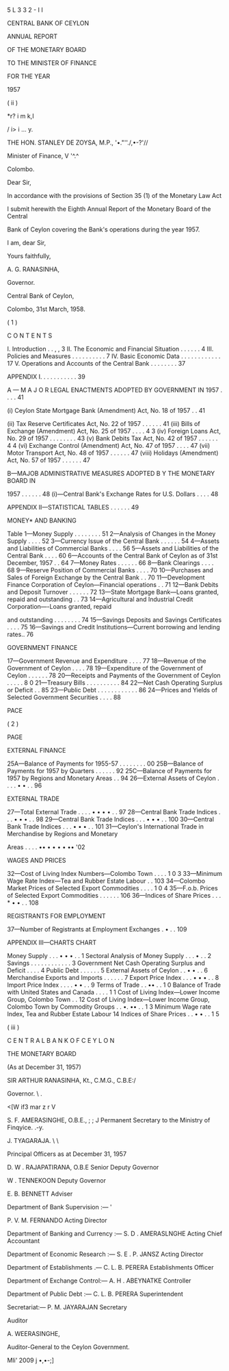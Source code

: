 5 L 3 3 2 - I I

CENTRAL BANK OF CEYLON

ANNUAL REPORT

OF THE MONETARY BOARD

TO THE MINISTER OF FINANCE

FOR THE YEAR

1957

( ii )

*r? i m k,I

/ i> i ... y.

THE HON. STANLEY DE ZOYSA, M.P., '•."''./,•-?'//

Minister of Finance, V '^.^

Colombo.

Dear Sir,

In accordance with the provisions of Section 35 (1) of the Monetary Law Act

I submit herewith the Eighth Annual Report of the Monetary Board of the Central

Bank of Ceylon covering the Bank's operations during the year 1957.

I am, dear Sir,

Yours faithfully,

A. G. RANASINHA,

Governor.

Central Bank of Ceylon,

Colombo, 31st March, 1958.

( 1 )

C O N T E N T S

I. Introduction . . , , 3 II. The Economic and Financial Situation . . . . . . 4 III. Policies and Measures . . . . . . . . . . 7 IV. Basic Economic Data . . . . . . . . . . . . 17 V. Operations and Accounts of the Central Bank . . . . . . . . 37

APPENDIX I. . . . . . . . . . . 39

A — M A J O R LEGAL ENACTMENTS ADOPTED BY GOVERNMENT IN 1957 . . . . 41

(i) Ceylon State Mortgage Bank (Amendment) Act, No. 18 of 1957 . . 41

(ii) Tax Reserve Certificates Act, No. 22 of 1957 . . . . . . 41 (iii) Bills of Exchange (Amendment) Act, No. 25 of 1957 . . . . 4 3 (iv) Foreign Loans Act, No. 29 of 1957 . . . . . . . . 43 (v) Bank Debits Tax Act, No. 42 of 1957 . . . . . . 4 4 (vi) Exchange Control (Amendment) Act, No. 47 of 1957 . . . . 47 (vii) Motor Transport Act, No. 48 of 1957 . . . . . . 47 (viii) Holidays (Amendment) Act, No. 57 of 1957 . . . . . . 47

B—MAJOB ADMINISTRATIVE MEASURES ADOPTED B Y THE MONETARY BOARD IN

1957 . . . . . . 48 (i)—Central Bank's Exchange Rates for U.S. Dollars . . . . 48

APPENDIX II—STATISTICAL TABLES . . . . . . 49

MONEY* AND BANKING

Table 1—Money Supply . . . . . . . . 51 2—Analysis of Changes in the Money Supply . . . . 52 3—Currency Issue of the Central Bank . . . . . . 54 4—Assets and Liabilities of Commercial Banks . . . . 56 5—Assets and Liabilities of the Central Bank . . . . 60 6—Accounts of the Central Bank of Ceylon as of 31st December, 1957 . . 64 7—Money Rates . . . . . . 66 8—Bank Clearings . . . . 68 9—Reserve Position of Commercial Banks . . . . 70 10—Purchases and Sales of Foreign Exchange by the Central Bank . . 70 11—Development Finance Corporation of Ceylon—Financial operations . . 71 12—Bank Debits and Deposit Turnover . . . . . . 72 13—State Mortgage Bank—Loans granted, repaid and outstanding . . 73 14—Agricultural and Industrial Credit Corporation—-Loans granted, repaid

and outstanding . . . . . . . . 74 15—Savings Deposits and Savings Certificates . . . . 75 16—Savings and Credit Institutions—Current borrowing and lending rates.. 76

GOVERNMENT FINANCE

17—Government Revenue and Expenditure . . . . 77 18—Revenue of the Government of Ceylon . . . . 78 19—Expenditure of the Government of Ceylon . . . . . . 78 20—Receipts and Payments of the Government of Ceylon . . . . . 8 0 21—Treasury Bills . . . . . . . . . . 84 22—Net Cash Operating Surplus or Deficit . . 85 23—Public Debt . . . . . . . . . . . . 86 24—Prices and Yields of Selected Government Securities . . . . 88

PACE

( 2 )

PAGE

EXTERNAL FINANCE

25A—Balance of Payments for 1955-57 . . . . . . . . 00 25B—Balance of Payments for 1957 by Quarters . . . . . . 92 25C—Balance of Payments for 1957 by Regions and Monetary Areas . . 94 26—External Assets of Ceylon . . . . • • . . 96

EXTERNAL TRADE

27—Total External Trade . . . . • • • • . . 97 28—Central Bank Trade Indices . . . • • • . . 98 29—Central Bank Trade Indices . . . • • • . . 100 30—Central Bank Trade Indices . . . • • • . . 101 31—Ceylon's International Trade in Merchandise by Regions and Monetary

Areas . . . . •• • • • • •• '02

WAGES AND PRICES

32—Cost of Living Index Numbers—Colombo Town . . . . 1 0 3 33—Minimum Wage Rate Index—Tea and Rubber Estate Labour . . 103 34—Colombo Market Prices of Selected Export Commodities . . . . 1 0 4 35—F.o.b. Prices of Selected Export Commodities . . . . . . 106 36—Indices of Share Prices . . . * • • . . 108

REGISTRANTS FOR EMPLOYMENT

37—Number of Registrants at Employment Exchanges . • . . 109

APPENDIX III—CHARTS CHART

Money Supply . . . • • • . . 1 Sectoral Analysis of Money Supply . . . • . . 2 Savings . . . . . . . . . . . . 3 Government Net Cash Operating Surplus and Deficit . . . . 4 Public Debt . . . . . . 5 External Assets of Ceylon . . • • . . 6 Merchandise Exports and Imports . . . . . . 7 Export Price Index . . . • • • . . 8 Import Price Index . . . . • • . . 9 Terms of Trade . . •• . . 1 0 Balance of Trade with United States and Canada . . . . 1 1 Cost of Living Index—Lower Income Group, Colombo Town . . 12 Cost of Living Index—Lower Income Group, Colombo Town by Com­modity Groups . . •. •• . . 1 3 Minimum Wage rate Index, Tea and Rubber Estate Labour 14 Indices of Share Prices . . • • . . 1 5

( iii )

C E N T R A L B A N K O F C E Y L O N

THE MONETARY BOARD

(As at December 31, 1957)

SIR ARTHUR RANASINHA, Kt., C.M.G., C.B.E:/

Governor. \ .

<[W if3 mar z r V

S. F. AMERASINGHE, O.B.E., ; ; J Permanent Secretary to the Ministry of Finqyice. \.\-y.

J. TYAGARAJA. \ \

Principal Officers as at December 31, 1957

D. W . RAJAPATIRANA, O.B.E Senior Deputy Governor

W . TENNEKOON Deputy Governor

E. B. BENNETT Adviser

Department of Bank Supervision :— '

P. V. M. FERNANDO Acting Director

Department of Banking and Currency :— S. D . AMERASLNGHE Acting Chief Accountant

Department of Economic Research :— S. E . P. JANSZ Acting Director

Department of Establishments .— C. L. B. PERERA Establishments Officer

Department of Exchange Control:— A. H . ABEYNATKE Controller

Department of Public Debt :— C. L. B. PERERA Superintendent

Secretariat:— P. M. JAYARAJAN Secretary

Auditor

A. WEERASINGHE,

Auditor-General to the Ceylon Government.

Mli' 2009 j •,•-;]